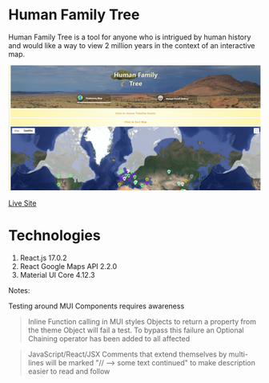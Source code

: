 # Human Family Tree

Human Family Tree is a tool for anyone who is intrigued by human history and would like a way to view 2 million years in the context of an interactive map.

![site main](./src/media/readMeMedia/site_main.png)

[Live Site](https://humanfamilytree.netlify.app/fossil_gallery)

# Technologies

1. React.js 17.0.2
2. React Google Maps API 2.2.0
3. Material UI Core 4.12.3

Notes:

Testing around MUI Components requires awareness

> Inline Function calling in MUI styles Objects to return a property from the theme Object will fail a test. To bypass this failure an Optional Chaining operator has been added to all affected

> JavaScript/React/JSX Comments that extend themselves by multi-lines will be marked "// --> some text continued" to make description easier to read and follow
